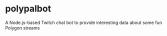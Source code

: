 # polypalbot
A Node.js-based Twitch chat bot to provide interesting data about some fun Polygon streams

